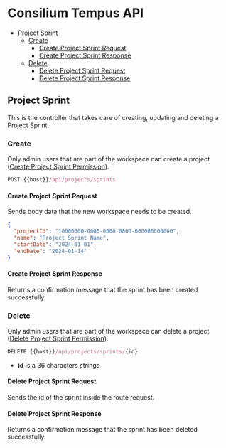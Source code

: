 # Consilium Tempus API

* [Project Sprint](#project-sprint)
    * [Create](#create)
        * [Create Project Sprint Request](#create-project-sprint-request)
        * [Create Project Sprint Response](#create-project-sprint-response)
    * [Delete](#delete)
        * [Delete Project Sprint Request](#delete-project-sprint-request)
        * [Delete Project Sprint Response](#delete-project-sprint-response)

## Project Sprint

This is the controller that takes care of creating, updating and deleting a Project Sprint.


### Create

Only admin users that are part of the workspace can create a project
([Create Project Sprint Permission](../Security.md/#permissions)).

```js
POST {{host}}/api/projects/sprints
```

#### Create Project Sprint Request

Sends body data that the new workspace needs to be created.

```json
{
  "projectId": "10000000-0000-0000-0000-000000000000",
  "name": "Project Sprint Name",
  "startDate": "2024-01-01",
  "endDate": "2024-01-14"
}
```

#### Create Project Sprint Response

Returns a confirmation message that the sprint has been created successfully.


### Delete

Only admin users that are part of the workspace can delete a project
([Delete Project Sprint Permission](../Security.md/#permissions)).

```js
DELETE {{host}}/api/projects/sprints/{id}
```

- **id** is a 36 characters strings

#### Delete Project Sprint Request

Sends the id of the sprint inside the route request.

#### Delete Project Sprint Response

Returns a confirmation message that the sprint has been deleted successfully.